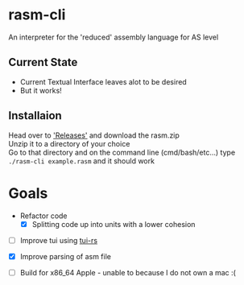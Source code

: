 # rasm-cli
An  interpreter for the 'reduced' assembly language for AS level

## Current State
- Current Textual Interface leaves alot to be desired
- But it works!

## Installaion
Head over to ['Releases'](https://github.com/SirMixalotMixalot/rasm-cli/releases) and download the rasm.zip  
Unzip it to a directory of your choice  
Go to that directory and on the command line (cmd/bash/etc...) type `./rasm-cli example.rasm` and it should work

# Goals
- Refactor code
  - [X] Splitting code up into units with a lower cohesion
- [ ] Improve tui using [tui-rs](https://github.com/fdehau/tui-rs)
- [X] Improve parsing of asm file 
- [ ] Build for x86_64 Apple - unable to because I do not own a mac :(

